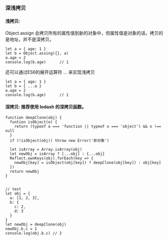 ### 深浅拷贝

#### 浅拷贝:

Object.assign 会拷贝所有的属性值到新的对象中，但属性值是对象的话，拷贝的是地址，并不是深拷贝。

```js{4}
let a = { age: 1 }
let b = Object.assing({}, a)
a.age = 2
console.log(b.age)      // 1
```

还可以通过ES6的展开运算符 ... 来实现浅拷贝

```js{4}
let a = { age: 1 }
let b = { ...a }
a.age = 2
console.log(b.age)      // 1
```
#### 深拷贝: 推荐使用 lodash 的深拷贝函数。

```js{4}
function deepClone(obj) {
  funtion isObject(o) {
    return (typeof o === 'function || typeof o === 'object') && o !== null
  }
  if (!isObject(obj)) throw new Error('非对象')

  let isArray = Array.isArray(obj)
  let newObj = isArray ? [...obj] : {...obj}
  Reflect.ownKeys(obj).forEach(key => {
    newObj[key] = isObject(obj[key]) ? deepClone(obj[key]) : obj[key]
  })
  return newObj
}


// test
let obj = {
  a: [1, 2, 3],
  b: {
    c: 2,
    d: 3
  }
}
let newObj = deepClone(obj)
newObj.b.c = 1
console.log(obj.b.c) // 2
```



